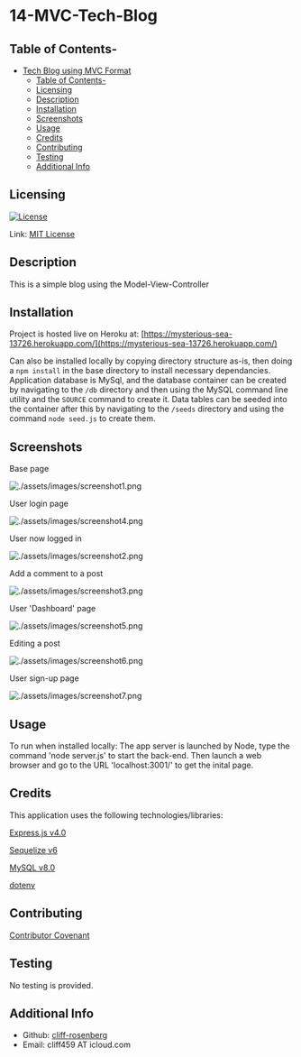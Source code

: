 # 14-MVC-Tech-Blog

## Table of Contents-
- [Tech Blog using MVC Format](#mvc-tech-blog)
  - [Table of Contents-](#table-of-contents-)
  - [Licensing](#licensing)
  - [Description](#description)
  - [Installation](#installation)
  - [Screenshots](#screenshots)
  - [Usage](#usage)
  - [Credits](#credits)
  - [Contributing](#contributing)
  - [Testing](#testing)
  - [Additional Info](#additional-info)

## Licensing

[![License](https://img.shields.io/badge/license-MIT-green)](./LICENSE)

Link: [MIT License](https://opensource.org/licenses/MIT)

## Description

This is a simple blog using the Model-View-Controller 
     
## Installation

Project is hosted live on Heroku at: [https://mysterious-sea-13726.herokuapp.com/](https://mysterious-sea-13726.herokuapp.com/)

Can also be installed locally by copying directory structure as-is, then doing a `npm install` in the base directory to install necessary dependancies. Application database is MySql, and the database container can be created by navigating to the `/db` directory and then using the MySQL command line utility and the `SOURCE` command to create it. Data tables can be seeded into the container after this by navigating to the `/seeds` directory and using the command `node seed.js` to create them.

## Screenshots

Base page

![./assets/images/screenshot1.png](./assets/images/screenshot1.png)

User login page

![./assets/images/screenshot4.png](./assets/images/screenshot4.png)

User now logged in

![./assets/images/screenshot2.png](./assets/images/screenshot2.png)

Add a comment to a post

![./assets/images/screenshot3.png](./assets/images/screenshot3.png)

User 'Dashboard' page

![./assets/images/screenshot5.png](./assets/images/screenshot5.png)

Editing a post

![./assets/images/screenshot6.png](./assets/images/screenshot6.png)

User sign-up page

![./assets/images/screenshot7.png](./assets/images/screenshot7.png)

## Usage

To run when installed locally: The app server is launched by Node, type the command 'node server.js' to start the back-end. Then launch a web browser and go to the URL 'localhost:3001/' to get the inital page.

## Credits

This application uses the following technologies/libraries:  

[Express.js v4.0](https://expressjs.com/)

[Sequelize v6](https://sequelize.org/)

[MySQL v8.0](https://www.mysql.com/)

[dotenv](https://www.npmjs.com/package/dotenv)


## Contributing

  [Contributor Covenant](https://www.contributor-covenant.org/)

## Testing

  No testing is provided.

## Additional Info

- Github: [cliff-rosenberg](https://github.com/cliff-rosenberg)
- Email: cliff459 AT icloud.com